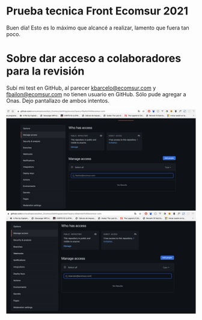 # Prueba tecnica Front Ecomsur 2021

Buen día!
Esto es lo máximo que alcancé a realizar, lamento que fuera tan poco. 

# Sobre dar acceso a colaboradores para la revisión

Subí mi test en GitHub, al parecer kbarcelo@ecomsur.com y fbailon@ecomsur.com no tienen usuario en GitHub. Sólo pude agregar a Onas.
Dejo pantallazo de ambos intentos. 

![Intento 1](front/src/assets/Intento_fbailon.png "'FBailon'")
![Intento 2](front/src/assets/Intento_Kbarcelo.png "'Kbarcelo'")



